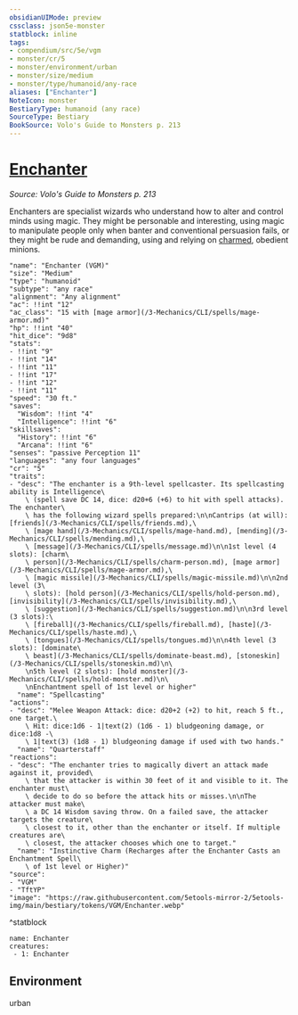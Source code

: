 ```yaml
---
obsidianUIMode: preview
cssclass: json5e-monster
statblock: inline
tags:
- compendium/src/5e/vgm
- monster/cr/5
- monster/environment/urban
- monster/size/medium
- monster/type/humanoid/any-race
aliases: ["Enchanter"]
NoteIcon: monster
BestiaryType: humanoid (any race)
SourceType: Bestiary
BookSource: Volo's Guide to Monsters p. 213
---
```

# [Enchanter](3-Mechanics\CLI\bestiary\humanoid/enchanter-vgm.md)
*Source: Volo's Guide to Monsters p. 213*  

Enchanters are specialist wizards who understand how to alter and control minds using magic. They might be personable and interesting, using magic to manipulate people only when banter and conventional persuasion fails, or they might be rude and demanding, using and relying on [charmed](/3-Mechanics/CLI/rules/conditions.md#charmed), obedient minions.

```statblock
"name": "Enchanter (VGM)"
"size": "Medium"
"type": "humanoid"
"subtype": "any race"
"alignment": "Any alignment"
"ac": !!int "12"
"ac_class": "15 with [mage armor](/3-Mechanics/CLI/spells/mage-armor.md)"
"hp": !!int "40"
"hit_dice": "9d8"
"stats":
- !!int "9"
- !!int "14"
- !!int "11"
- !!int "17"
- !!int "12"
- !!int "11"
"speed": "30 ft."
"saves":
  "Wisdom": !!int "4"
  "Intelligence": !!int "6"
"skillsaves":
  "History": !!int "6"
  "Arcana": !!int "6"
"senses": "passive Perception 11"
"languages": "any four languages"
"cr": "5"
"traits":
- "desc": "The enchanter is a 9th-level spellcaster. Its spellcasting ability is Intelligence\
    \ (spell save DC 14, dice: d20+6 (+6) to hit with spell attacks). The enchanter\
    \ has the following wizard spells prepared:\n\nCantrips (at will): [friends](/3-Mechanics/CLI/spells/friends.md),\
    \ [mage hand](/3-Mechanics/CLI/spells/mage-hand.md), [mending](/3-Mechanics/CLI/spells/mending.md),\
    \ [message](/3-Mechanics/CLI/spells/message.md)\n\n1st level (4 slots): [charm\
    \ person](/3-Mechanics/CLI/spells/charm-person.md), [mage armor](/3-Mechanics/CLI/spells/mage-armor.md),\
    \ [magic missile](/3-Mechanics/CLI/spells/magic-missile.md)\n\n2nd level (3\
    \ slots): [hold person](/3-Mechanics/CLI/spells/hold-person.md), [invisibility](/3-Mechanics/CLI/spells/invisibility.md),\
    \ [suggestion](/3-Mechanics/CLI/spells/suggestion.md)\n\n3rd level (3 slots):\
    \ [fireball](/3-Mechanics/CLI/spells/fireball.md), [haste](/3-Mechanics/CLI/spells/haste.md),\
    \ [tongues](/3-Mechanics/CLI/spells/tongues.md)\n\n4th level (3 slots): [dominate\
    \ beast](/3-Mechanics/CLI/spells/dominate-beast.md), [stoneskin](/3-Mechanics/CLI/spells/stoneskin.md)\n\
    \n5th level (2 slots): [hold monster](/3-Mechanics/CLI/spells/hold-monster.md)\n\
    \nEnchantment spell of 1st level or higher"
  "name": "Spellcasting"
"actions":
- "desc": "Melee Weapon Attack: dice: d20+2 (+2) to hit, reach 5 ft., one target.\
    \ Hit: dice:1d6 - 1|text(2) (1d6 - 1) bludgeoning damage, or dice:1d8 -\
    \ 1|text(3) (1d8 - 1) bludgeoning damage if used with two hands."
  "name": "Quarterstaff"
"reactions":
- "desc": "The enchanter tries to magically divert an attack made against it, provided\
    \ that the attacker is within 30 feet of it and visible to it. The enchanter must\
    \ decide to do so before the attack hits or misses.\n\nThe attacker must make\
    \ a DC 14 Wisdom saving throw. On a failed save, the attacker targets the creature\
    \ closest to it, other than the enchanter or itself. If multiple creatures are\
    \ closest, the attacker chooses which one to target."
  "name": "Instinctive Charm (Recharges after the Enchanter Casts an Enchantment Spell\
    \ of 1st level or Higher)"
"source":
- "VGM"
- "TftYP"
"image": "https://raw.githubusercontent.com/5etools-mirror-2/5etools-img/main/bestiary/tokens/VGM/Enchanter.webp"
```
^statblock

```encounter-table
name: Enchanter
creatures:
 - 1: Enchanter
```

## Environment

urban